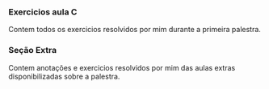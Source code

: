 ### Exercicios aula C
Contem todos os exercicios resolvidos por mim durante a primeira palestra.
### Seção Extra 
Contem anotações e exercicios resolvidos por mim das aulas extras disponibilizadas sobre a palestra.
